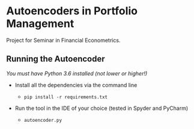# Autoencoders in Portfolio Management

Project for Seminar in Financial Econometrics.

## Running the Autoencoder

_You must have Python 3.6 installed (not lower or higher!)_

- Install all the dependencies via the command line
    - `pip install -r requirements.txt`

- Run the tool in the IDE of your choice (tested in Spyder and PyCharm)
    - `autoencoder.py`
